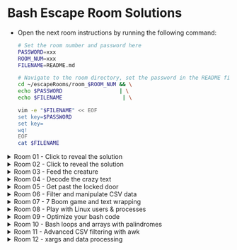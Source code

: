# Bash Escape Room Solutions

- Open the next room instructions by running the following command:
  
  ```bash
  # Set the room number and password here
  PASSWORD=xxx
  ROOM_NUM=xxx
  FILENAME=README.md

  # Navigate to the room directory, set the password in the README file, and display its content
  cd ~/escapeRooms/room_$ROOM_NUM && \
  echo $PASSWORD                  | \
  echo $FILENAME                   | \
  
  vim -e "$FILENAME" << EOF
  set key=$PASSWORD
  set key=
  wq!
  EOF
  cat $FILENAME
  ```

<details>
<summary>Room 01 - Click to reveal the solution</summary>

---

- Navigate to the `room_files` directory
- Delete all `.txt` files
- Sort the remaining files by size
- Extract the first letter of each filename in lowercase.
  ```bash
  # Navigate to the directory
  cd ~/escapeRooms/room_01

  # Switch to the files directory
  cd room_files

  # Delete all the text files
  rm -rf *.txt

  # List all files (including hidden ones), sorted by size (descending), and show only the names:
  ls -laS
  ```
- Now read the first letter of each file in lowercase.
- Here is an advanced command that does this in one line:
  ```bash
    cd ~/escapeRooms/room_01/room_files &&  \
    rm -rf *.txt &&                         \
    ls -laS                               | \
    awk '{print $9}'                      | \
    grep -v '^$'                          | \
    grep -v '^\.{1,2}$'                   | \
    sed 's/^[^a-zA-Z]*//'                 | \
    cut -c1                               | \
    tr -d '\n'                            | \
    tr 'A-Z' 'a-z';                         \
    echo
  ```

</details>

<details>
<summary>Room 02 - Click to reveal the solution</summary>

---

**Challenge:** Follow the white rabbit!

1. Find the White Rabbit's user ID from `/etc/passwd`:
   ```bash
   cat /etc/passwd | grep white_rabbit
   
   # Output: 
   white_rabbit:x:521:1001::/home/white_rabbit:/bin/false
   ```

    > The White Rabbit's user ID is **521**.

2. Search for a user in `users_list.csv` whose IP address starts with 521:
   ```bash
   grep ",521\." users_list.csv
   
   # Output: 
   827,jackie,Ekkel,jekkelmy@china.com.cn,Male,521.155.111.106
   ```

    > The matching user is **jekkelmy@china.com.cn**.  
    > The user is **jackie** (first name).

3.  Search for all appearances of "jackie" in the Logs folder:
    ```bash
    grep -r "jackie" Logs/
    ```
    This will find all occurrences of "jackie" in all log files.

4. Get just the content and sort alphabetically:
    ```bash
    # The `-h` flag suppresses filenames, 
    # showing only the matching content.
   
    # The `sort` command arranges the results
    # in alphabetical order.

    grep -rh "jackie" Logs/ | sort

    # Output:
    jackie1: _  _ _____ ____
    jackie2:| || |___  |___ \
    jackie3:| || |_ / /  __) |
    jackie4:|__   _/ /  / __/
    jackie5:   |_|/_/  |_____|
   ```

---

-  One-liner solution:
-  Using `grep`, `cut`, and `sort`:
    ```bash
    cd ~/escapeRooms/room_02                                      && \
    USER_ID=$(grep white_rabbit /etc/passwd | cut -d: -f3)        && \
    USER_NAME=$(grep ",$USER_ID\." users_list.csv | cut -d, -f2)  
    ```

- Using `awk` for a more elegant solution:
  
  ```bash
  cd ~/escapeRooms/room_02                                                          && \
  USER_ID=$(awk -F: '/white_rabbit/{print $3}' /etc/passwd)                         && \
  USER_NAME=$(awk -F, -v id="$USER_ID" '$6 ~ "^"id"\\." {print $2}' users_list.csv) 
  ```

- Finally, search the logs and sort:
  ```bash
  echo "White Rabbit User ID: $USER_ID"                         && \
  echo "Found user: $USER_NAME"                                 && \
  echo "Searching logs for $USER_NAME..."                       && \
  grep -rh "$USER_NAME" Logs/ | sort
  ```  

- One-liner combining everything:
  
  ```bash
  cd ~/escapeRooms/room_02                                      && \
  USER_ID=$(grep white_rabbit /etc/passwd | cut -d: -f3)        && \
  USER_NAME=$(grep ",$USER_ID\." users_list.csv | cut -d, -f2)  && \
  grep -rh "$USER_NAME" Logs/ | sort
  ```

      cd ~/escapeRooms/room_02                                      && \
    USER_ID=$(grep white_rabbit /etc/passwd | cut -d: -f3)        && \
    USER_NAME=$(grep ",$USER_ID\." users_list.csv | cut -d, -f2)  
  ```

- The sorted alphabetical list of all lines containing ***jackie*** from the log files, which when completed correctly will reveal the password for the next room.

</details>

<details>
<summary>Room 03 - Feed the creature</summary>

---

**Challenge:** Feed the creature!

- Solution:
  ```bash
  # Switch to room 03, calculate password, decrypt creature.sh, make executable, and run
  cd ~/escapeRooms/room_03                                       
  PASSWORD=$(( $(grep -w 'do' song | wc -l) + $(grep -v 'home' song | wc -l) + $(grep -c '.' song) )) 
    
  # Edit the creature.sh file to set the password 
  vim -e creature.sh << EOF
  set key=$PASSWORD
  set key=
  wq!
  EOF
  
  # Make the script executable and run it
  sudo chmod +x ./creature.sh
  ./creature.sh

  # Create the food file and vegan group, change group ownership, and run the script again
  touch food
  sudo groupadd vegan
  sudo chgrp vegan food
  ./creature.sh

  # Grab the key from the output
  # Use the key to open the treasureChest file
  vim treasureChest

  # Use the password to open the next rooms
  ```

- One-liner solution:
```bash
cd ~/escapeRooms/room_03                                                                            && \
PASSWORD=$(( $(grep -w 'do' song | wc -l) + $(grep -v 'home' song | wc -l) + $(grep -c '.' song) )) && \
echo "Calculated password: $PASSWORD"                                                               && \
vim --cmd "set key=$PASSWORD" -e "creature.sh" << EOF
set key=
wq!
EOF
```

```
cat creature.sh                                                                                     && \
sudo chmod +x ./creature.sh                                                                         && \
touch food                                                                                          && \
sudo groupadd vegan 2>/dev/null                                                                     && \
sudo chgrp vegan food                                                                               && \
./creature.sh                                                                                       && \
echo "Treasure chest key should be revealed above. Use it to open treasureChest with vim."
```

 </details>

<details>
<summary>Room 04 - Decode the crazy text</summary>

---

**Challenge:** Decode the crazy guy's text!

1. The crazy guy replaced letters with words:
   - `H` → `zing`
   - `h` → `blu`
   - `i` → `bla`

2. Decode the `crazyText` file using `sed`:
   ```bash
   cd ~/escapeRooms/room_04
   
   # Decode the text by replacing the substitutions
   sed 's/zing/H/g; s/blu/h/g; s/bla/i/g' crazyText
   
   # Print the decoded text to find the password
   ```
3. The password for the `key` will appear in the decoded text.

4. Use the password to decrypt the `key` file:
   ```bash
   # Open the key file with vim and enter the password
   vim key
   
   # Inside vim, disable encryption and save
   :set key=
   :wq
   ```

5. The decrypted `key` file contains the password for the next room.

---

- One-liner solution:
  ```bash
  cd ~/escapeRooms/room_04                                            &&  \
  PASSWORD=$(sed 's/zing/H/g; s/blu/h/g; s/bla/i/g' crazyText         |   \
  grep "password for the key" | sed 's/.*password for the key is //') &&  \
  echo "Password for key file: $PASSWORD"                             && \
  echo $PASSWORD | vim -c "set key=" -c "wq" key                      && \
  cat key
  ```

</details>

<details>
<summary>Room 05 - Get past the locked door</summary>

---

**Challenge:** Get past the locked door by extracting the key from the JavaScript script.

1. Determine the script language:
   ```bash
   cd ~/escapeRooms/room_05
   file lockedDoor
   # Output: lockedDoor: a /usr/bin/env node script, ASCII text executable
   ```

2. Check extended attributes for clues:
   ```bash
   getfattr -d lockedDoor
   # This should show an attribute with instructions, e.g., "run with showKey"
   ```

3. Install Node.js if needed:
   ```bash
   # Check if installed
   node --version
   # If not, install
   sudo apk add nodejs
   ```

4. Run the script with the correct parameter:
   ```bash
   node lockedDoor showKey
   # Output:
   # The key for the next room is
   # linuxrocks
   ```

5. The password for the next room is `********` 😊.

---

- One-liner solution:
  ```bash
  cd ~/escapeRooms/room_05                    && \
  sudo apk add attr file nodejs 2>/dev/null   && \
  file lockedDoor                             && \
  getfattr -d lockedDoor                      && \
  node lockedDoor showKey
  ```

</details>

<details>
<summary>Room 06 - Filter and manipulate CSV data</summary>

---

**Challenge:** Process the `table.csv fil`e to extract and manipulate data, then run a script to get the key.

1. Navigate to room 06:
   ```bash
   cd ~/escapeRooms/room_06
   ```

2. Extract the `file` column from `table.csv` (skip header):
   ```bash
   tail -n +2 table.csv | cut -d',' -f4
   ```

3. Filter only `.png` files:
   ```bash
   tail -n +2 table.csv | cut -d',' -f4 | grep '\.png$'
   ```

4. Remove `junk` from filenames:
   ```bash
   tail -n +2 table.csv | cut -d',' -f4 | grep '\.png$' | sed 's/junk//'
   ```

5. Sort alphanumerically:
   ```bash
   tail -n +2 table.csv | cut -d',' -f4 | grep '\.png$' | sed 's/junk//' | sort
   ```

6. Remove `.png` extension and numbers:
   ```bash
   tail -n +2 table.csv | cut -d',' -f4 | grep '\.png$' | sed 's/junk//' | sort | sed 's/^[0-9]*//' | sed 's/\.png$//'
   ```

7. Save each word to `message` file, one per line:
   ```bash
   tail -n +2 table.csv | cut -d',' -f4 | grep '\.png$' | sed 's/junk//' | sort | sed 's/^[0-9]*//' | sed 's/\.png$//' > message
   ```

8. Run the Node.js script:
   ```bash
   node script.js
   ```
9. The output will provide the key for the next room.

---

- One-liner solution:
  ```bash
  cd ~/escapeRooms/room_06 &&   \
  tail  -n +2 table.csv         \
        | cut -d',' -f4         \
        | grep '\.png$'         \
        | sed 's/junk//'        \
        | sort                  \
        | sed 's/^[0-9]*//'     \
        | sed 's/\.png$//' > message && \
  node script.js
  ```

</details>

<details>
<summary>Room 07 - 7 Boom game and text wrapping</summary>

---

**Challenge:** Play 7 boom, decrypt a file, and find the text wrapping command.

1. Write a bash script to count boom numbers between 1 and 1000:
   ```bash
   #!/bin/bash
   COUNTER=0
   for i in {1..1000}
   do
       if (( i % 7 == 0 )) || [[ $i == *7* ]]
       then
           let COUNTER++
       fi
   done
   echo "Total number of boom numbers between 1 to 1000 are: [$COUNTER]"
   ```

2. Unzip the `room7.zip` file using the password obtained from the script.
   ```bash
   unzip room7.zip
   ```
      

3. Decrypt the `about_linux.txt` file using the password password `***`:
   
4. Find the command to wrap the text after 80 characters without splitting words:
   ```bash
   fold -s -w 80 about_linux.txt
   ```

   This reveals the password `***` in the output.

---

- One-liner solution:
```bash
cd ~/escapeRooms/room_07              && \
PASSWORD=$(echo 'COUNTER=0; for i in {1..1000}; do if (( i % 7 == 0 )) || [[ $i == *7* ]]; then let COUNTER++; fi; done; echo $COUNTER' | bash)                     && \
echo "Calculated password: $PASSWORD" && \
unzip -P $PASSWORD room_07.zip        && \
vim --cmd "set key=$PASSWORD" -e "about_linux.txt" << EOF
set key=
wq!
EOF
fold -s -w 80 puzzle/about_linux.txt
```

</details>

<details>
<summary>Room 08 - Play with Linux users & processes</summary>

---

**Challenge:** Create a user, run a background process, and find its PID.

1. Navigate to room 08:

   ```bash
   cd ~/escapeRooms/room_08
   ```

2. Create a bash script that runs forever without output:

   ```bash
   # Create room08_proc.sh
   echo 'sleep 1d' > room08_proc.sh
   # Make it executable
   chmod +x room08_proc.sh
   ```

3. Create a new user 'testUser':

   ```bash
   sudo useradd testUser
   ```

4. Execute the script with the user 'testUser' in the background:

   ```bash
   sudo -u testUser ./room08_proc.sh &
   ```

5. Find out the process ID (PID) of the running script:

   ```bash
   ps -u testUser | grep room08_proc
   # The PID is in the first column
   ```

   On BusyBox/Alpine systems where `ps -u` isn't supported:

   ```bash
   ps -o pid,user,comm | grep testUser | grep room08_proc
   ```

6. Pass the PID to the script to get the password:

   ```bash
   ./script.sh <PID>
   # Output: Password for the next room is: lessismore
   ```

---

- solution:

  ```bash
  sudo -i
  cd /home/escape/escapeRooms/room_08/  && \
  echo 'sleep 1d' > room08_proc.sh      && \
  sudo useradd testUser 2>/dev/null     && \
  chmod +x room08_proc.sh               && \
  (sudo -u testUser ./room08_proc.sh &) && \
  sleep 1                               && \
  PID=$(ps -o pid,user,comm,args | grep testUser | grep room08 | awk '{print $1}') && \
  echo "PID: $PID" && \
  ./getKey.sh $PID
  ```

</details>

<details>
<summary>Room 09 - Optimize your bash code</summary>

---

**Challenge:** Implement an efficient sum calculation command using the mathematical formula.

1. Navigate to room 09:
   ```bash
   cd ~/escapeRooms/room_09
   ```

2. Create the `escape` command in `/usr/local/bin/`:

   ```bash
   echo "#!/bin/bash" > /usr/local/bin/escape
   echo "echo \$(( \$1 * (\$1 + 1) / 2 ))" >> /usr/local/bin/escape
   ```

3. Make the script executable:

   ```bash
   sudo chmod +x /usr/local/bin/escape
   ```

4. Test the command manually:

   ```bash
   escape 10   # Should output: 55
   escape 20   # Should output: 210
   escape 100  # Should output: 5050
   ```

5. Run the test script to get the password:

   ```bash
   ./getKey.sh
   ```

---

- One-liner solution:

  ```bash
  sudo -i
  cd /home/escape/escapeRooms/room_09                    && \
  echo "#!/bin/bash" > /usr/local/bin/escape  && \
  echo "echo \$(( \$1 * (\$1 + 1) / 2 ))" >> /usr/local/bin/escape && \
  sudo chmod +x /usr/local/bin/escape         && \
  ./getKey.sh
  ```

</details>

<details>
<summary>Room 10 - Bash loops and arrays with palindromes</summary>

---

**Challenge:** Process a treasure list to find palindromes and extract the password.

1. Navigate to room 10:
   ```bash
   cd ~/escapeRooms/room_10
   ```

2. Examine the `treasure_list.txt` file:
   ```bash
   cat treasure_list.txt
   ```

3. Key concepts:
   - A palindrome reads the same backward as forward (e.g., boob, mom, madam, level)
   - Use the `rev` command to reverse a string for comparison
   - Use array operations to build the password

4. Create a bash script `find_treasure.sh` that:
   - Reads all lines from the file into an array `while IFS= read -r item`
   - Filters out items that are **not** palindromes (keeps only palindromes) `[[ "$item" == "$(echo "$item" | rev)" ]] `
   - Takes the first letter of each palindrome in order `password+="${item:0:1}"`
   - Outputs the concatenated letters in lowercase

5. A short and optimized solution:
   ```bash
   #!/bin/bash
   
   # Set the password variable
   password=""
   
   # Read each line, check if palindrome, extract first letter
   while IFS= read -r item; do
    # Check if the item is a palindrome with rev command
    # Extract the first letter if it is a palindrome and append to password variable 
    [[ "$item" == "$(echo "$item" | rev)" ]] && password+="${item:0:1}"
   done < treasure_list.txt
   
   # Output password in lowercase
   echo "$password"
   ```


---

- One-liner solution:
  ```bash
  cd ~/escapeRooms/room_10 && \
  (password=""; while IFS= read -r item; do \
      [[ "$item" == "$(echo "$item" | rev)" ]] && password+="${item:0:1}"; \
  done < treasure_list.txt; echo "$password")
  ```
</details>

<details>
<summary>Room 11 - Advanced CSV filtering with awk</summary>

---

**Challenge:** Filter users from a CSV file and calculate the sum of their ages using efficient awk commands.

1. Navigate to room 11:
   ```bash
   cd ~/escapeRooms/room_11
   ```

2. Examine the `user_data.txt` CSV file to understand its structure:
   ```bash
   cat user_data.txt
   # Expected format: name,age,subscription_type
   ```

3. Requirements:
   - Filter users with age > 25 **AND** subscription == 'premium'
   - Calculate the sum of their ages
   - Use `awk` for efficient processing

4. Understanding the awk solution:
   - `-F','` : Set field separator to comma (for CSV parsing)
   - `NR > 1` : Skip the first line (header row)
   - `$2 > 25` : Filter where age (field 2) is greater than 25
   - `$3 == "premium"` : Filter where subscription (field 3) equals "premium"
   - `sum += $2` : Add the age to the running sum
   - `END {print sum}` : Print the total sum at the end

5. The optimized solution using awk:
   ```bash
   awk -F',' 'NR > 1 && $2 > 25 && $3 == "premium" {sum += $2} END {print sum}' user_data.txt
   ```

6. This single command efficiently:
   - Parses the CSV file
   - Filters matching users in one pass
   - Calculates the sum without intermediate files or pipes
   - Outputs the result which is the password for the next room

---

- One-liner solution:
  ```bash
  cd ~/escapeRooms/room_11 && \
  awk -F',' 'NR > 1 && $2 > 25 && $3 == "premium" {sum += $2} END {print sum}' user_data.txt

  # use the output as the password for the message file where you will find the password for the next room
  ```
</details>

<details>
<summary>Room 12 - xargs and data processing</summary>

---

**Challenge:** Master xargs for efficient data processing!

1. Navigate to room 12:
   ```bash
   cd ~/escapeRooms/room_12
   ```

2. The room focuses on using `xargs` for efficient command-line data processing. The `output.txt` file contains US state abbreviations (one per line, with duplicates).

3. Key xargs concepts:
   - `xargs` builds and executes command lines from standard input
   - `-n` specifies maximum arguments per command line
   - `-I` replaces strings in commands
   - Useful for processing large datasets efficiently

4. Common xargs patterns:
   ```bash
   # Process items 5 at a time
   cat output.txt | xargs -n5
   
   # Use placeholder for each item
   cat output.txt | xargs -I {} echo "Processing: {}"
   
   # Count unique items
   cat output.txt | sort | uniq -c | sort -nr
   ```

5. For the actual puzzle, create a script that processes numbers (if numbers.txt existed):
   ```bash
   #!/bin/bash
   # process_numbers.sh
   
   # Read numbers into array
   mapfile -t numbers < numbers.txt
   
   sum_even=0
   count_odd=0
   
   # Process each number
   for num in "${numbers[@]}"; do
       if (( num % 2 == 0 )); then
           ((sum_even += num))
       else
           ((count_odd++))
       fi
   done
   
   # Output in required format
   echo "${sum_even}_${count_odd}"
   ```

6. Using xargs for efficient processing:
   ```bash
   # Sum all numbers using xargs and bc
   cat numbers.txt | xargs | sed 's/ /+/g' | bc
   
   # Count even/odd using xargs
   cat numbers.txt | xargs -n1 bash -c 'if (( $1 % 2 == 0 )); then echo even; else echo odd; fi' -- | sort | uniq -c
   ```

7. Advanced xargs usage with the state data:
   ```bash
   # Process states in batches of 5
   cat output.txt | xargs -n5 echo "Batch:"
   
   # Count occurrences using xargs
   cat output.txt | xargs -I {} bash -c 'echo {}' | sort | uniq -c | sort -nr
   ```

---

- One-liner solution demonstrating xargs power:
  ```bash
  cd ~/escapeRooms/room_12 && \
  echo "Demonstrating xargs with state data:" && \
  cat output.txt | xargs -n5 | head -3 && \
  echo -e "\nCounting unique states:" && \
  cat output.txt | sort | uniq -c | sort -nr | head -5
  ```

  This showcases xargs for batch processing and data analysis, which is the core concept of room 12.

</details>
